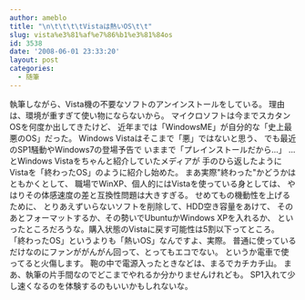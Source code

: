 ```yaml
---
author: ameblo
title: "\n\t\t\t\tVistaは熱いOS\t\t"
slug: vista%e3%81%af%e7%86%b1%e3%81%84os
id: 3538
date: '2008-06-01 23:33:20'
layout: post
categories:
  - 随筆
---
```


執筆しながら、Vista機の不要なソフトのアンインストールをしている。 理由は、環境が重すぎて使い物にならないから。 マイクロソフトは今までスカタンOSを何度か出してきたけど、 近年までは「WindowsME」が自分的な「史上最悪のOS」だった。 Windows Vistaはそこまで「悪」ではないと思う、 でも最近のSP1騒動やWindows7の登場予告で いままで「プレインストールだから...」 ...とWindows Vistaをちゃんと紹介していたメディアが 手のひら返したようにVistaを「終わったOS」のように紹介し始めた。 まあ実際"終わった"かどうかはともかくとして、 職場でWinXP、個人的にはVistaを使っている身としては、 やはりその体感速度の差と互換性問題は大きすぎる。 せめてもの機動性を上げるために、 とりあえずいらないソフトを削除して、HDD空き容量をあけて、 そのあとフォーマットするか、その勢いでUbuntuかWindows XPを入れるか、 といったところだろうな。購入状態のVistaに戻す可能性は5割以下ってところ。 「終わったOS」というよりも「熱いOS」なんですよ、実際。 普通に使っているだけなのにファンががんがん回って、とってもエコでない。 というか電車で使ってると火傷します。 鞄の中で電源入ったときなどは、まるでカチカチ山。 まあ、執筆の片手間なのでどこまでやれるか分かりませんけれども。 SP1入れて少し速くなるのを体験するのもいいかもしれないな。